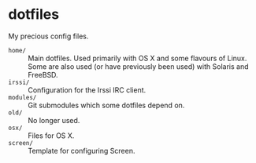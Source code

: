 dotfiles
========

My precious config files.

<dl>
<dt><code>home/</code></dt>
    <dd>Main dotfiles. Used primarily with OS X and some flavours of Linux.
    Some are also used (or have previously been used) with Solaris and
    FreeBSD.</dd>
<dt><code>irssi/</code></dt>
    <dd>Configuration for the Irssi IRC client.</dd>
<dt><code>modules/</code></dt>
    <dd>Git submodules which some dotfiles depend on.</dd>
<dt><code>old/</code></dt>
    <dd>No longer used.</dd>
<dt><code>osx/</code></dt>
    <dd>Files for OS X.</dd>
<dt><code>screen/</code></dt>
    <dd>Template for configuring Screen.</dd>
</dl>
